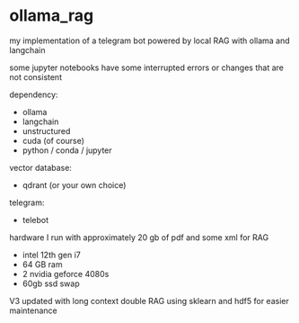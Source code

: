 # ollama_rag
my implementation of a telegram bot powered by local RAG with ollama and langchain

some jupyter notebooks have some interrupted errors or changes that are not consistent


dependency:
+ ollama
+ langchain
+ unstructured
+ cuda (of course)
+ python / conda / jupyter

vector database:
+ qdrant (or your own choice)

telegram:
+ telebot

hardware I run with approximately 20 gb of pdf and some xml for RAG
+ intel 12th gen i7
+ 64 GB ram
+ 2 nvidia geforce 4080s
+ 60gb ssd swap


V3 updated with long context double RAG using sklearn and hdf5 for easier maintenance

